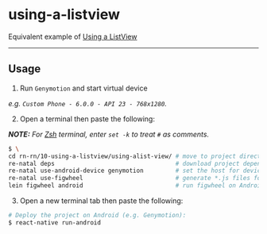 using-a-listview
================

Equivalent example of [Using a ListView]

-------------------------------------------------------------------------------

Usage
-----

1. Run `Genymotion` and start virtual device

  _e.g. `Custom Phone - 6.0.0 - API 23 - 768x1280`._

2. Open a terminal then paste the following:

  _**NOTE:** For [Zsh] terminal, enter `set -k` to treat `#` as comments._

  ``` bash
  $ \
  cd rn-rn/10-using-a-listview/using-alist-view/ # move to project directory
  re-natal deps                                  # download project dependencies
  re-natal use-android-device genymotion         # set the host for device type
  re-natal use-figwheel                          # generate *.js files for figwheel
  lein figwheel android                          # run figwheel on Android device (e.g. Genymotion)
  ```

3. Open a new terminal tab then paste the following:

  ``` bash
  # Deploy the project on Android (e.g. Genymotion):
  $ react-native run-android
  ```

[Using a ListView]: https://facebook.github.io/react-native/docs/using-a-listview.html
[Zsh]: http://www.zsh.org

